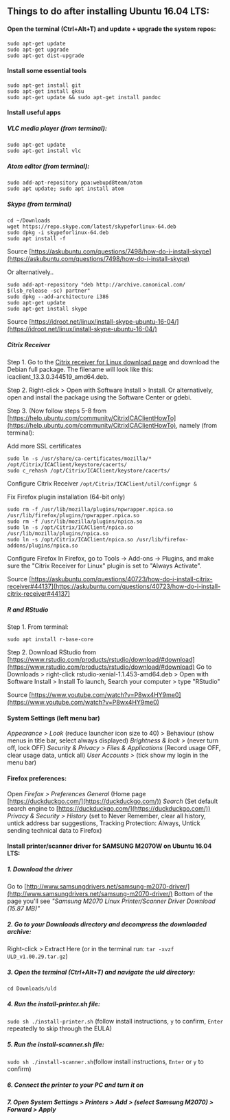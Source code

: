 ## Things to do after installing Ubuntu 16.04 LTS:

#### Open the terminal (Ctrl+Alt+T) and update + upgrade the system repos:
```
sudo apt-get update
sudo apt-get upgrade
sudo apt-get dist-upgrade
```
#### Install some essential tools
```
sudo apt-get install git
sudo apt-get install gksu
sudo apt-get update && sudo apt-get install pandoc
```
#### Install useful apps

##### VLC media player (from terminal):
```
sudo apt-get update
sudo apt-get install vlc
```
##### Atom editor (from terminal):
```
sudo add-apt-repository ppa:webupd8team/atom
sudo apt update; sudo apt install atom
```

##### Skype (from terminal)
```
cd ~/Downloads
wget https://repo.skype.com/latest/skypeforlinux-64.deb
sudo dpkg -i skypeforlinux-64.deb
sudo apt install -f
```
Source [https://askubuntu.com/questions/7498/how-do-i-install-skype](https://askubuntu.com/questions/7498/how-do-i-install-skype)

Or alternatively..
```
sudo add-apt-repository "deb http://archive.canonical.com/ $(lsb_release -sc) partner"
sudo dpkg --add-architecture i386
sudo apt-get update
sudo apt-get install skype
```
Source [https://idroot.net/linux/install-skype-ubuntu-16-04/](https://idroot.net/linux/install-skype-ubuntu-16-04/)

##### Citrix Receiver

Step 1. Go to the [Citrix receiver for Linux download page](https://www.citrix.com/downloads/citrix-receiver/linux/receiver-for-linux-latest.html) and download the Debian full package. The filename will look like this: icaclient_13.3.0.344519_amd64.deb.

Step 2. Right-click > Open with Software Install > Install. Or alternatively, open and install the package using the Software Center or gdebi.

Step 3. (Now follow steps 5-8 from [https://help.ubuntu.com/community/CitrixICAClientHowTo](https://help.ubuntu.com/community/CitrixICAClientHowTo), namely (from terminal):

Add more SSL certificates
```
sudo ln -s /usr/share/ca-certificates/mozilla/* /opt/Citrix/ICAClient/keystore/cacerts/
sudo c_rehash /opt/Citrix/ICAClient/keystore/cacerts/
```

Configure Citrix Receiver
`/opt/Citrix/ICAClient/util/configmgr &`

Fix Firefox plugin installation (64-bit only)
```
sudo rm -f /usr/lib/mozilla/plugins/npwrapper.npica.so /usr/lib/firefox/plugins/npwrapper.npica.so
sudo rm -f /usr/lib/mozilla/plugins/npica.so
sudo ln -s /opt/Citrix/ICAClient/npica.so /usr/lib/mozilla/plugins/npica.so
sudo ln -s /opt/Citrix/ICAClient/npica.so /usr/lib/firefox-addons/plugins/npica.so
```

Configure Firefox
In Firefox, go to Tools -> Add-ons -> Plugins, and make sure the "Citrix Receiver for Linux" plugin is set to "Always Activate".

Source [https://askubuntu.com/questions/40723/how-do-i-install-citrix-receiver#44137](https://askubuntu.com/questions/40723/how-do-i-install-citrix-receiver#44137)

##### R and RStudio

Step 1. From terminal:
```
sudo apt install r-base-core
```

Step 2. Download RStudio from [https://www.rstudio.com/products/rstudio/download/#download](https://www.rstudio.com/products/rstudio/download/#download)
Go to Downloads > right-click rstudio-xenial-1.1.453-amd64.deb > Open with Software Install > Install
To launch, Search your computer > type "RStudio"

Source [https://www.youtube.com/watch?v=P8wx4HY9me0](https://www.youtube.com/watch?v=P8wx4HY9me0)

#### System Settings (left menu bar)
*Appearance > Look* (reduce launcher icon size to 40) > Behaviour (show menus in title bar, select always displayed)
*Brightness & lock >* (never turn off, lock OFF)
*Security & Privacy > Files & Applications* (Record usage OFF, clear usage data, untick all)
*User Accounts >* (tick show my login in the menu bar)

#### Firefox preferences:
Open *Firefox > Preferences*
*General* (Home page [https://duckduckgo.com/](https://duckduckgo.com/))
*Search* (Set default search engine to [https://duckduckgo.com/](https://duckduckgo.com/))
*Privacy & Security > History* (set to Never Remember, clear all history, untick address bar suggestions, Tracking Protection: Always, Untick sending technical data to Firefox)

#### Install printer/scanner driver for SAMSUNG M2070W on Ubuntu 16.04 LTS:

##### 1. Download the driver 
Go to [http://www.samsungdrivers.net/samsung-m2070-driver/](http://www.samsungdrivers.net/samsung-m2070-driver/)
Bottom of the page you'll see *"Samsung M2070 Linux Printer/Scanner Driver Download (15.87 MB)"*

##### 2. Go to your Downloads directory and decompress the downloaded archive:
Right-click > Extract Here
(or in the terminal run: `tar -xvzf ULD_v1.00.29.tar.gz`)

##### 3. Open the terminal (Ctrl+Alt+T) and navigate the uld directory:
```cd Downloads/uld```

##### 4. Run the install-printer.sh file:
`sudo sh ./install-printer.sh` (follow install instructions, `y` to confirm, `Enter` repeatedly to skip through the EULA)

##### 5. Run the install-scanner.sh file:
`sudo sh ./install-scanner.sh`(follow install instructions, `Enter` or `y` to confirm)

##### 6. Connect the printer to your PC and turn it on

##### 7. Open System Settings > Printers > Add > (select Samsung M2070) > Forward > Apply




